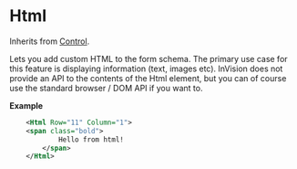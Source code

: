 
# Html

Inherits from [Control](control.md).

Lets you add custom HTML to the form schema. The primary use case for this feature is displaying information (text, images etc). InVision does not provide an API to the contents of the Html element, but you can of course use the standard browser / DOM API if you want to.

**Example**

```xml
    <Html Row="11" Column="1">
    <span class="bold">
            Hello from html!
        </span>
    </Html>
```
